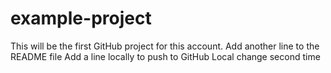 # example-project
This will be the first GitHub project for this account.
Add another line to the README file
Add a line locally to push to GitHub
Local change second time
